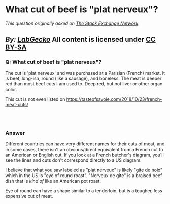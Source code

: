 # What cut of beef is "plat nerveux"?

_This question originally asked on [The Stack Exchange Network](https://cooking.stackexchange.com/q/103103)._

_By: [LabGecko](https://cooking.stackexchange.com/u/73438)_
All content is licensed under [CC BY-SA](https://creativecommons.org/licenses/by-sa/4.0/)
<br>
--------------------------------------------
### Q: What cut of beef is "plat nerveux"?
<p>The cut is 'plat nerveux' and was purchased at a Parisian (French) market. It is beef, long-ish, round (like a sausage), and boneless. The meat is deeper red than most beef cuts I am used to. Deep red, but not liver or other organ color.</p>

<p>This cut is not even listed on <a href="https://tasteofsavoie.com/2018/10/23/french-meat-cuts/" rel="noreferrer">https://tasteofsavoie.com/2018/10/23/french-meat-cuts/</a></p>

<br><br>
### Answer 
<p>Different countries can have very different names for their cuts of meat, and in some cases, there isn't an obvious/direct equivalent from a French cut to an American or English cut. If you look at a French butcher's diagram, you'll see the lines and cuts don't correspond directly to a US diagram.</p>

<p>I believe that what you saw labeled as "plat nerveux" is likely "gite de noix" which in the US is "eye of round roast". "Nerveux de gite" is a braised beef dish that is <em>kind of</em> like an American pot roast. </p>

<p>Eye of round can have a shape similar to a tenderloin, but is a tougher, less expensive cut of meat. </p>

